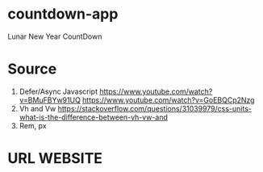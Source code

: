 # countdown-app

Lunar New Year CountDown

# Source

1. Defer/Async Javascript
   https://www.youtube.com/watch?v=BMuFBYw91UQ
   https://www.youtube.com/watch?v=GoEBQCp2Nzg
2. Vh and Vw
   https://stackoverflow.com/questions/31039979/css-units-what-is-the-difference-between-vh-vw-and
3. Rem, px

# URL WEBSITE
